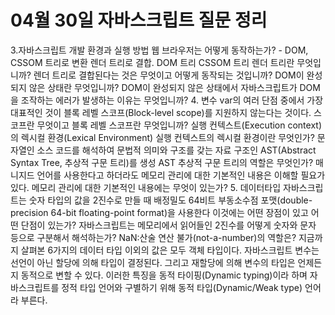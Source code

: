 # 04월 30일 자바스크립트 질문 정리

3.자바스크립트 개발 환경과 실행 방법
웹 브라우저는 어떻게 동작하는가? - DOM, CSSOM 트리로 변환 렌더 트리로 결합. 
DOM 트리 CSSOM 트리 렌더 트리란 무엇입니까?
렌더 트리로 결합된다는 것은 무엇이고 어떻게 동작되는 것입니까?
DOM이 완성되지 않은 상태란 무엇입니까? 
DOM이 완성되지 않은 상태에서 자바스크립트가 DOM을 조작하는 에러가 발생하는 이유는 무엇입니까?
4. 변수
var의 여러 단점 중에서 가장 대표적인 것이 블록 레벨 스코프(Block-level scope)를 지원하지 않는다는 것이다.
스코프란 무엇이고 블록 레벨 스코프란 무엇입니까?
실행 컨텍스트(Execution context)의 렉시컬 환경(Lexical Environment)
실행 컨텍스트의 렉시컬 환경이란 무엇인가?
문자열인 소스 코드를 해석하여 문법적 의미와 구조를 갖는 자료 구조인 AST(Abstract Syntax Tree, 추상적 구문 트리)를 생성
AST 추상적 구문 트리의 역할은 무엇인가?
매니지드 언어를 사용한다고 하더라도 메모리 관리에 대한 기본적인 내용은 이해할 필요가 있다.
메모리 관리에 대한 기본적인 내용에는 무엇이 있는가?
5. 데이터타입 
자바스크립트는 숫자 타입의 값을 2진수로 만들 때 배정밀도 64비트 부동소수점 포맷(double-precision 64-bit floating-point format)을 사용한다
이것에는 어떤 장점이 있고 어떤 단점이 있는가?
자바스크립트는 메모리에서 읽어들인 2진수를 어떻게 숫자와 문자 등으로 구분해서 해석하는가?
NaN:산술 연산 불가(not-a-number)의 역할은?
지금까지 살펴본 6가지의 데이터 타입 이외의 값은 모두 객체 타입이다.
자바스크립트 변수는 선언이 아닌 할당에 의해 타입이 결정된다. 그리고 재할당에 의해 변수의 타입은 언제든지 동적으로 변할 수 있다. 이러한 특징을 동적 타이핑(Dynamic typing)이라 하며 자바스크립트를 정적 타입 언어와 구별하기 위해 동적 타입(Dynamic/Weak type) 언어라 부른다. 


